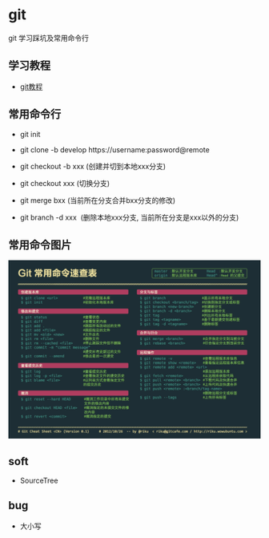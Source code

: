 # git
git 学习踩坑及常用命令行

## 学习教程

* [git教程](https://www.liaoxuefeng.com/wiki/0013739516305929606dd18361248578c67b8067c8c017b000)

## 常用命令行

* git init

* git clone -b develop https://username:password@remote

* git checkout -b xxx (创建并切到本地xxx分支)   

* git checkout xxx (切换分支)

* git merge bxx (当前所在分支合并bxx分支的修改)

* git branch -d xxx  (删除本地xxx分支, 当前所在分支是xxx以外的分支)

## 常用命令图片

![Alt text](https://github.com/UC10D/git/blob/master/image/Command%20Line.jpg)

## soft

* SourceTree

## bug

* 大小写
